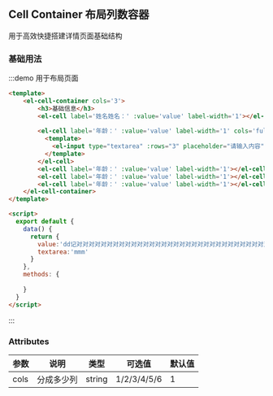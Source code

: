 ## Cell Container 布局列数容器
用于高效快捷搭建详情页面基础结构

### 基础用法
 

:::demo 用于布局页面

```html
<template> 
    <el-cell-container cols='3'>
        <h3>基础信息</h3>
        <el-cell label='姓名姓名：' :value='value' label-width='1'></el-cell>
        
        <el-cell label='年龄：' :value='value' label-width='1' cols='full' full-value-width='9'>
          <template>
            <el-input type="textarea" :rows="3" placeholder="请输入内容" v-model="textarea" size='small'></el-input>
          </template>
        </el-cell>
        <el-cell label='年龄：' :value='value' label-width='1'></el-cell> 
        <el-cell label='年龄：' :value='value' label-width='1'></el-cell>
        <el-cell label='年龄：' :value='value' label-width='1'></el-cell>
    </el-cell-container>
</template>

<script>
  export default {
    data() {
      return {
        value:'dd记对对对对对对对对对对对对对对对对对对对对对对对对对对对对对对对对对对对',
        textarea:'mmm'
      }
    },
    methods: {
      
    }
  }
</script>
```
:::
  
### Attributes
| 参数      | 说明          | 类型      | 可选值                           | 默认值  |
|---------- |-------------- |---------- |--------------------------------  |-------- |
| cols      | 分成多少列     | string | 1/2/3/4/5/6 | 1 |
